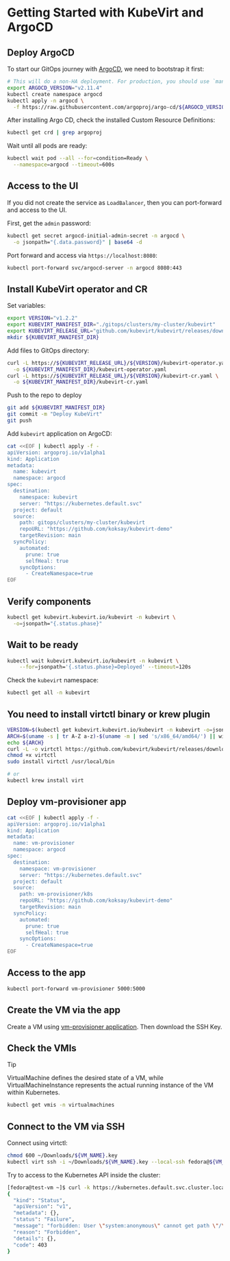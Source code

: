 # Getting Started with KubeVirt and ArgoCD

## Deploy ArgoCD

To start our GitOps journey with [ArgoCD](https://argoproj.github.io/cd/), we need to bootstrap it first:

```bash
# This will do a non-HA deployment. For production, you should use `manifests/ha/install.yaml` file
export ARGOCD_VERSION="v2.11.4"
kubectl create namespace argocd
kubectl apply -n argocd \
  -f https://raw.githubusercontent.com/argoproj/argo-cd/${ARGOCD_VERSION}/manifests/install.yaml
```

After installing Argo CD, check the installed Custom Resource Definitions:

```bash
kubectl get crd | grep argoproj
```

Wait until all pods are ready:

```bash
kubectl wait pod --all --for=condition=Ready \
  --namespace=argocd --timeout=600s
```

## Access to the UI

If you did not create the service as `LoadBalancer`, then you can port-forward and access to the UI.

First, get the `admin` password:

```bash
kubectl get secret argocd-initial-admin-secret -n argocd \
  -o jsonpath="{.data.password}" | base64 -d
```

Port forward and access via `https://localhost:8080`:

```bash
kubectl port-forward svc/argocd-server -n argocd 8080:443
```

## Install KubeVirt operator and CR

Set variables:

```bash
export VERSION="v1.2.2"
export KUBEVIRT_MANIFEST_DIR="./gitops/clusters/my-cluster/kubevirt"
export KUBEVIRT_RELEASE_URL="github.com/kubevirt/kubevirt/releases/download"
mkdir ${KUBEVIRT_MANIFEST_DIR}
```

Add files to GitOps directory:

```bash
curl -L https://${KUBEVIRT_RELEASE_URL}/${VERSION}/kubevirt-operator.yaml \
  -o ${KUBEVIRT_MANIFEST_DIR}/kubevirt-operator.yaml
curl -L https://${KUBEVIRT_RELEASE_URL}/${VERSION}/kubevirt-cr.yaml \
  -o ${KUBEVIRT_MANIFEST_DIR}/kubevirt-cr.yaml
```

Push to the repo to deploy

```bash
git add ${KUBEVIRT_MANIFEST_DIR}
git commit -m "Deploy KubeVirt"
git push
```

Add `kubevirt` application on ArgoCD:

```bash
cat <<EOF | kubectl apply -f -
apiVersion: argoproj.io/v1alpha1
kind: Application
metadata:
  name: kubevirt
  namespace: argocd
spec:
  destination:
    namespace: kubevirt
    server: "https://kubernetes.default.svc"
  project: default
  source:
    path: gitops/clusters/my-cluster/kubevirt
    repoURL: "https://github.com/koksay/kubevirt-demo"
    targetRevision: main
  syncPolicy:
    automated:
      prune: true
      selfHeal: true
    syncOptions:
      - CreateNamespace=true
EOF
```

## Verify components

```bash
kubectl get kubevirt.kubevirt.io/kubevirt -n kubevirt \
  -o=jsonpath="{.status.phase}"
```

## Wait to be ready

```bash
kubectl wait kubevirt.kubevirt.io/kubevirt -n kubevirt \
    --for=jsonpath='{.status.phase}=Deployed' --timeout=120s
```

Check the `kubevirt` namespace:

```bash
kubectl get all -n kubevirt
```

## You need to install virtctl binary or krew plugin

```bash
VERSION=$(kubectl get kubevirt.kubevirt.io/kubevirt -n kubevirt -o=jsonpath="{.status.observedKubeVirtVersion}")
ARCH=$(uname -s | tr A-Z a-z)-$(uname -m | sed 's/x86_64/amd64/') || windows-amd64.exe
echo ${ARCH}
curl -L -o virtctl https://github.com/kubevirt/kubevirt/releases/download/${VERSION}/virtctl-${VERSION}-${ARCH}
chmod +x virtctl
sudo install virtctl /usr/local/bin

# or
kubectl krew install virt
```

## Deploy vm-provisioner app

```bash
cat <<EOF | kubectl apply -f -
apiVersion: argoproj.io/v1alpha1
kind: Application
metadata:
  name: vm-provisioner
  namespace: argocd
spec:
  destination:
    namespace: vm-provisioner
    server: "https://kubernetes.default.svc"
  project: default
  source:
    path: vm-provisioner/k8s
    repoURL: "https://github.com/koksay/kubevirt-demo"
    targetRevision: main
  syncPolicy:
    automated:
      prune: true
      selfHeal: true
    syncOptions:
      - CreateNamespace=true
EOF
```

## Access to the app

```bash
kubectl port-forward vm-provisioner 5000:5000
```

## Create the VM via the app

Create a VM using [vm-provisioner application](http://localhost:5000). Then download the SSH Key.

## Check the VMIs

>[!TIP]
>VirtualMachine defines the desired state of a VM, while VirtualMachineInstance represents the actual running instance of the VM within Kubernetes.

```bash
kubectl get vmis -n virtualmachines
```

## Connect to the VM via SSH

Connect using virtctl:

```bash
chmod 600 ~/Downloads/${VM_NAME}.key
kubectl virt ssh -i ~/Downloads/${VM_NAME}.key --local-ssh fedora@${VM_NAME} -n virtualmachines
```

Try to access to the Kubernetes API inside the cluster:

```bash
[fedora@test-vm ~]$ curl -k https://kubernetes.default.svc.cluster.local
{
  "kind": "Status",
  "apiVersion": "v1",
  "metadata": {},
  "status": "Failure",
  "message": "forbidden: User \"system:anonymous\" cannot get path \"/\"",
  "reason": "Forbidden",
  "details": {},
  "code": 403
}
```
